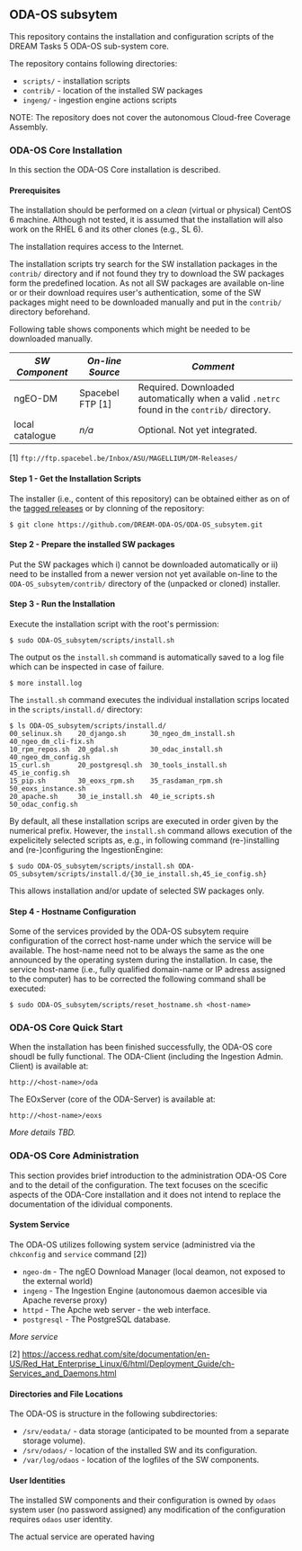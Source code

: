 ODA-OS subsytem
---------------

This repository contains the installation and configuration scripts of the
DREAM Tasks 5 ODA-OS sub-system core. 

The repository contains following directories:

-  `scripts/` - installation scripts 
-  `contrib/` - location of the installed SW packages 
-  `ingeng/`  - ingestion engine actions scripts  

NOTE: The repository does not cover the autonomous Cloud-free Coverage
Assembly.

### ODA-OS Core Installation

In this section the ODA-OS Core installation is described. 

#### Prerequisites

The installation should be performed on a *clean* (virtual or physical) 
CentOS 6 machine. Although not tested, it is assumed that the installation 
will also work on the RHEL 6 and its other clones (e.g., SL 6).

The installation requires access to the Internet. 

The installation scripts try search for the SW installation packages in the
`contrib/` directory and if not found they try to download the SW packages
form the predefined location. As not all SW packages are available on-line or
or their download requires user's authentication, some of the SW packages might 
need to be downloaded manually and put in the `contrib/` directory beforehand.

Following table shows components which might be needed to be downloaded
manually. 

*SW Component* | *On-line Source* | *Comment*
--- | --- | --- 
ngEO-DM | Spacebel FTP [1] | Required. Downloaded automatically when a valid `.netrc` found in the `contrib/` directory.
local catalogue | *n/a* | Optional. Not yet integrated. 
[1] `ftp://ftp.spacebel.be/Inbox/ASU/MAGELLIUM/DM-Releases/`

#### Step 1 - Get the Installation Scripts

The installer (i.e., content of this repository) can be obtained
either as on of the [tagged releases](https://github.com/DREAM-ODA-OS/ODA-OS_subsytem/releases)
or by clonning of the repository:

```
$ git clone https://github.com/DREAM-ODA-OS/ODA-OS_subsytem.git
```

#### Step 2 - Prepare the installed SW packages

Put the SW packages which i) cannot be downloaded automatically or ii) need to be installed from a newer version not yet available on-line to the `ODA-OS_subsytem/contrib/` directory of the (unpacked or cloned) installer.

#### Step 3 - Run the Installation

Execute the installation script with the root's permission:

```
$ sudo ODA-OS_subsytem/scripts/install.sh
```

The output os the `install.sh` command is automatically saved to a log file
which can be inspected in case of failure.

```
$ more install.log
```

The `install.sh` command executes the individual installation scrips 
located in the `scripts/install.d/` directory: 

```
$ ls ODA-OS_subsytem/scripts/install.d/ 
00_selinux.sh    20_django.sh      30_ngeo_dm_install.sh  40_ngeo_dm_cli-fix.sh
10_rpm_repos.sh  20_gdal.sh        30_odac_install.sh     40_ngeo_dm_config.sh
15_curl.sh       20_postgresql.sh  30_tools_install.sh    45_ie_config.sh
15_pip.sh        30_eoxs_rpm.sh    35_rasdaman_rpm.sh     50_eoxs_instance.sh
20_apache.sh     30_ie_install.sh  40_ie_scripts.sh       50_odac_config.sh
```

By default, all these installation scrips are executed in order given by the 
numerical prefix. However, the `install.sh` command allows execution of 
the expelicitely selected scripts as, e.g., in following command (re-)installing
and (re-)configuring the IngestionEngine:

```
$ sudo ODA-OS_subsytem/scripts/install.sh ODA-OS_subsytem/scripts/install.d/{30_ie_install.sh,45_ie_config.sh}
```

This allows installation and/or update of selected SW packages only. 


#### Step 4 - Hostname Configuration

Some of the services provided by the ODA-OS subsytem require 
configuration of the correct host-name under which the service
will be available. The host-name need not to be always the same 
as the one announced by the operating system during the 
installation. In case, the service host-name (i.e., fully qualified
domain-name or IP adress assigned to the computer) has to be corrected
the following command shall be executed:

```
$ sudo ODA-OS_subsytem/scripts/reset_hostname.sh <host-name>
```

### ODA-OS Core Quick Start 

When the installation has been finished successfully, 
the ODA-OS core shoudl be fully functional. The ODA-Client
(including the Ingestion Admin. Client) is available at:

```
http://<host-name>/oda
```

The EOxServer (core of the ODA-Server) is available at:

```
http://<host-name>/eoxs
```

*More details TBD.*


### ODA-OS Core Administration

This section provides brief introduction to the administration ODA-OS Core 
and to the detail of the configuration. The text focuses on the scecific 
aspects of the ODA-Core installation and it does not intend to replace
the documentation of the idividual components.

#### System Service

The ODA-OS utilizes following system service (administred via the `chkconfig`
and `service` command [2])

-  `ngeo-dm` - The ngEO Download Manager (local deamon, not exposed to the external world)
-  `ingeng`  - The Ingestion Engine (autonomous daemon accesible via Apache reverse proxy)  
-  `httpd`   - The Apche web server - the web interface. 
-  `postgresql` - The PostgreSQL database. 

*More service*

[2] https://access.redhat.com/site/documentation/en-US/Red_Hat_Enterprise_Linux/6/html/Deployment_Guide/ch-Services_and_Daemons.html


#### Directories and File Locations 

The ODA-OS is structure in the following subdirectories:
-  `/srv/eodata/` - data storage (anticipated to be mounted from a separate storage volume). 
-  `/srv/odaos/` - location of the installed SW and its configuration.
-  `/var/log/odaos` - location of the logfiles of the SW components. 

#### User Identities 

The installed SW components and their configuration is owned by `odaos` system user
(no password assigned) any modification of the configuration requires 
`odaos` user identity. 

The actual service are operated having 






